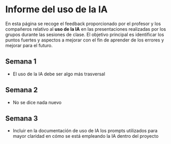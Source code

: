# Informe del uso de la IA

En esta página se recoge el feedback proporcionado por el profesor y los compañeros relativo al **uso de la IA** en las presentaciones realizadas por los grupos durante las sesiones de clase. El objetivo principal es identificar los puntos fuertes y aspectos a mejorar con el fin de aprender de los errores y mejorar para el futuro.

## Semana 1
- El uso de la IA debe ser algo más trasversal

## Semana 2
- No se dice nada nuevo

## Semana 3
- Incluir en la documentación de uso de IA los prompts utilizados para mayor claridad en cómo se está empleando la IA dentro del proyecto